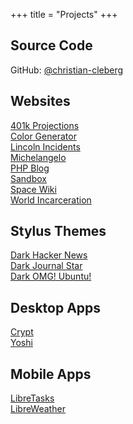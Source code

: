 +++
title = "Projects"
+++

## Source Code

GitHub: [@christian-cleberg](https://github.com/christian-cleberg/)

## Websites

[401k Projections](https://github.com/christian-cleberg/401k)  
[Color Generator](https://github.com/christian-cleberg/color-generator)  
[Lincoln Incidents](https://github.com/christian-cleberg/lincoln-incidents)  
[Michelangelo](https://github.com/christian-cleberg/michelangelo)  
[PHP Blog](https://github.com/christian-cleberg/php-blog)  
[Sandbox](https://github.com/christian-cleberg/sandbox)  
[Space Wiki](https://github.com/christian-cleberg/space-wiki)  
[World Incarceration](https://github.com/christian-cleberg/world-incarceration)

## Stylus Themes

[Dark Hacker News](https://github.com/christian-cleberg/dark-hackernews)  
[Dark Journal Star](https://github.com/christian-cleberg/dark-journalstar)  
[Dark OMG! Ubuntu!](https://github.com/christian-cleberg/dark-omgubuntu)

## Desktop Apps

[Crypt](https://github.com/christian-cleberg/crypt)  
[Yoshi](https://github.com/christian-cleberg/yoshi)

## Mobile Apps

[LibreTasks](https://github.com/christian-cleberg/LibreTasks)  
[LibreWeather](https://github.com/christian-cleberg/LibreWeather)
